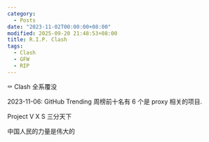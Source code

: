 ```yaml
---
category:
  - Posts
date: "2023-11-02T00:00:00+08:00"
modified: 2025-09-20 21:48:53+08:00
title: R.I.P. Clash
tags:
  - Clash
  - GFW
  - RIP
---
```


:coffin: Clash 全系覆没

2023-11-06: GitHub Trending 周榜前十名有 6 个是 proxy 相关的项目.

Project V X S 三分天下

中国人民的力量是伟大的
